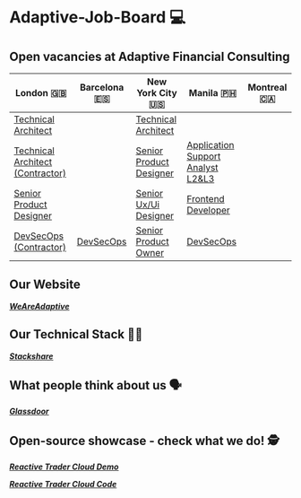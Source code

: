 # Adaptive-Job-Board :computer:
## Open vacancies at Adaptive Financial Consulting ##

| London 🇬🇧 | Barcelona 🇪🇸 | New York City 🇺🇸 | Manila 🇵🇭 | Montreal 🇨🇦 
| ------------- | ------------- | ------------- | ------------- | ------------- |
| [Technical Architect](https://weareadaptive.com/careers/jobs/?job=5527244) |  | [Technical Architect](https://weareadaptive.com/careers/jobs/?job=5494186) |  |  |
| [Technical Architect (Contractor)](https://weareadaptive.com/careers/jobs/?job=5674571) |   | [Senior Product Designer](https://weareadaptive.com/careers/jobs/?job=5581997) | [Application Support Analyst L2&L3](https://weareadaptive.com/careers/jobs/?job=4953698)|  |
| [Senior Product Designer](https://weareadaptive.com/careers/jobs/?job=5581997) |  | [Senior Ux/Ui Designer](https://weareadaptive.com/careers/jobs/?job=5596550) | [Frontend Developer](https://weareadaptive.com/careers/jobs/?job=5693300) |  |
| [DevSecOps (Contractor)](https://weareadaptive.com/careers/jobs/?job=5704482) | [DevSecOps](https://weareadaptive.com/careers/jobs/?job=5704480) | [Senior Product Owner](https://weareadaptive.com/careers/jobs/?job=5546656) | [DevSecOps](https://weareadaptive.com/careers/jobs/?job=5648930) |  |


## Our Website ##

**_[WeAreAdaptive](https://weareadaptive.com/)_**

## Our Technical Stack 	👩‍💻 ##

**_[Stackshare](https://stackshare.io/AFC/adaptive-financial-consulting)_**

## What people think about us :speaking_head: ## 

**_[Glassdoor](https://www.glassdoor.co.uk/Reviews/Adaptive-Financial-Consulting-Reviews-E833383.htm)_**

## Open-source showcase - check what we do! :detective: ##

**_[Reactive Trader Cloud Demo](https://web-demo.adaptivecluster.com/)_**

**_[Reactive Trader Cloud Code](https://github.com/AdaptiveConsulting/ReactiveTraderCloud)_**
